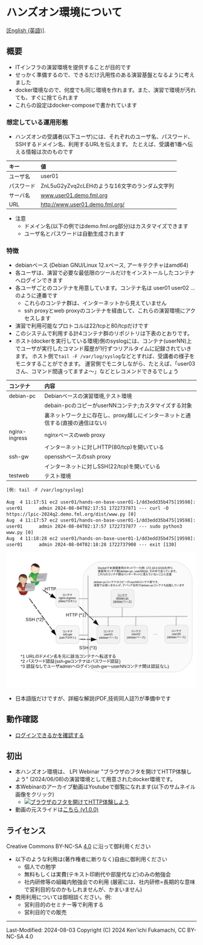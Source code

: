 # ハンズオン環境について

[[English (英語)]](README.en.md).


## 概要

- ITインフラの演習環境を提供することが目的です
- せっかく準備するので、できるだけ汎用性のある演習基盤となるように考えました
- docker環境なので、何度でも同じ環境を作れます。また、演習で環境が汚れても、すぐに捨てられます
- これらの設定はdocker-composeで書かれています


### 想定している運用形態

- ハンズオンの受講者(以下ユーザ)には、それぞれのユーザ名、パスワード、SSHするドメイン名、利用するURLを伝えます。
  たとえば、受講者1番へ伝える情報は次のものです
  
| キー		| 値							|
|:---|:---|
| ユーザ名	| user01						|
| パスワード	| ZnL5uG2yZvq2cLEHのような16文字のランダム文字列	|
| サーバ名      | www.user01.demo.fml.org				|
| URL		| http://www.user01.demo.fml.org/			|

- 注意
   - ドメイン名(以下の例ではdemo.fml.org部分)はカスタマイズできます
   - ユーザ名とパスワードは自動生成されます

### 特徴

- debianベース (Debian GNU/Linux 12.xベース, アーキテクチャはamd64)
- 各ユーザは、演習で必要な最低限のツールだけをインストールしたコンテナへログインできます
- 各ユーザごとのコンテナを用意しています。コンテナ名は user01 user02 ... のように連番です
    - これらのコンテナ群は、インターネットから見えていません
    - ssh proxyとweb proxyのコンテナを経由して、これらの演習環境にアクセスします
- 演習で利用可能なプロトコルは22/tcpと80/tcpだけです
- このシステムで利用する計4コンテナ群のリポジトリは下表のとおりです。
- ホスト(dockerを実行している環境)側のsyslogには、コンテナ(userNN)上でユーザが実行したコマンド履歴が1行ずつリアルタイムに記録されていきます。
  ホスト側で`tail -F /var/log/syslog`などとすれば、受講者の様子をモニタすることができます。
  運営側でモニタしながら、たとえば、「user03さん、コマンド間違ってますよ〜」などとレコメンドできるでしょう

| コンテナ	| 内容											|
|:---|:---|
| debian-pc	| Debianベースの演習環境,テスト環境							|
| 		| debain-pcのコピーがuserNNコンテナ;カスタマイズする対象				|
| 		| 裏ネットワーク上に存在し、proxy越しにインターネットと通信する(直接の通信はない)	|
| nginx-ingress	| nginxベースのweb proxy								|
| 		| インターネットに対しHTTP(80/tcp)を開いている						|
| ssh-gw	| opensshベースのssh proxy								|
| 		| インターネットに対しSSH(22/tcp)を開いている						|
| testweb	| テスト環境										|

```
[例: tail -F /var/log/syslog]

Aug  4 11:17:51 ec2 user01/hands-on-base-user01-1/dd3edd35b475[19598]:  user01      admin 2024-08-04T02:17:51 1722737871 --- curl -O https://lpic-2024q2.demo.fml.org/dist/www.py [0]
Aug  4 11:17:57 ec2 user01/hands-on-base-user01-1/dd3edd35b475[19598]:  user01      admin 2024-08-04T02:17:57 1722737877 --- sudo python3 www.py [0]
Aug  4 11:18:28 ec2 user01/hands-on-base-user01-1/dd3edd35b475[19598]:  user01      admin 2024-08-04T02:18:28 1722737908 --- exit [130]
```

![](images/hands-on-overview.ja.png)

- 日本語版だけですが、詳細な解説(PDF,技術同人誌?)が準備中です


## 動作確認

- [ログインできるかを確認する](TEST.ja.md)


## 初出

- 本ハンズオン環境は、
LPI Webinar "ブラウザのフタを開けてHTTP体験しよう" (2024/06/08)の演習環境として用意されたdocker環境です。
- 本Webinarのアーカイブ動画はYoutubeで御覧になれます(以下のサムネイル画像をクリック)
   - [![ブラウザのフタを開けてHTTP体験しよう](https://img.youtube.com/vi/y84Asag9O1o/mqdefault.jpg)](https://www.youtube.com/watch?v=y84Asag9O1o)
- 動画の元スライドは[こちら (v1.0.0)](https://speakerdeck.com/fmlorg/burauzanohutawokai-ketehttpti-yan-siyou-20240608v1-dot-0-0)



## ライセンス

Creative Commons BY-NC-SA [4.0](https://creativecommons.org/licenses/by/4.0/deed.ja) に沿って御利用ください

- 以下のような利用は(著作権者に断りなく)自由に御利用ください
  -  個人での勉学
  -  無料もしくは実費(テキスト印刷代や部屋代など)のみの勉強会
  -  社内研修等の組織内勉強会での利用
    (厳密には、社内研修=長期的な意味で営利目的なのかもしれませんが、かまいません)
- 商用利用については御相談ください。例:
  -  営利目的のセミナー等で利用する
  -  営利目的での販売


<HR>
Last-Modified: 2024-08-03
Copyright (C) 2024 Ken'ichi Fukamachi, CC BY-NC-SA 4.0
